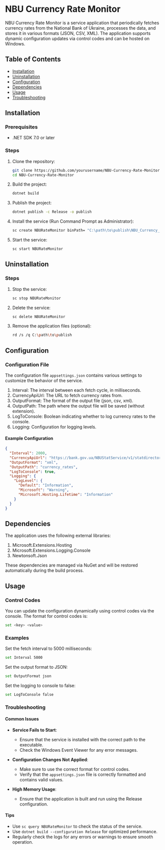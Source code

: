 # NBU Currency Rate Monitor

NBU Currency Rate Monitor is a service application that periodically fetches currency rates from the National Bank of Ukraine, processes the data, and stores it in various formats (JSON, CSV, XML). The application supports dynamic configuration updates via control codes and can be hosted on Windows.

## Table of Contents
- [Installation](#installation)
- [Uninstallation](#uninstallation)
- [Configuration](#configuration)
- [Dependencies](#dependencies)
- [Usage](#usage)
- [Troubleshooting](#troubleshooting)

## Installation

### Prerequisites
- .NET SDK 7.0 or later

### Steps
1. Clone the repository:
    ```sh
    git clone https://github.com/yourusername/NBU-Currency-Rate-Monitor.git
    cd NBU-Currency-Rate-Monitor
    ```

2. Build the project:
    ```sh
    dotnet build
    ```

3. Publish the project:
    ```sh
    dotnet publish -c Release -o publish
    ```

4. Install the service (Run Command Prompt as Administrator):
    ```sh
    sc create NBURateMonitor binPath= "C:\path\to\publish\NBU_Currency_Rate_Monitor.exe"
    ```

5. Start the service:
    ```sh
    sc start NBURateMonitor
    ```

## Uninstallation

### Steps
1. Stop the service:
    ```sh
    sc stop NBURateMonitor
    ```

2. Delete the service:
    ```sh
    sc delete NBURateMonitor
    ```

3. Remove the application files (optional):
    ```sh
    rd /s /q C:\path\to\publish
    ```

## Configuration

### Configuration File
The configuration file `appsettings.json` contains various settings to customize the behavior of the service.

1. Interval: The interval between each fetch cycle, in milliseconds.
2. CurrencyApiUrl: The URL to fetch currency rates from.
3. OutputFormat: The format of the output file (json, csv, xml).
4. OutputPath: The path where the output file will be saved (without extension).
5. LogToConsole: Boolean indicating whether to log currency rates to the console.
6. Logging: Configuration for logging levels.

#### Example Configuration
```json
{
  "Interval": 2000,
  "CurrencyApiUrl": "https://bank.gov.ua/NBUStatService/v1/statdirectory/exchangenew?xml",
  "OutputFormat": "xml",
  "OutputPath": "currency_rates",
  "LogToConsole": true,
  "Logging": {
    "LogLevel": {
      "Default": "Information",
      "Microsoft": "Warning",
      "Microsoft.Hosting.Lifetime": "Information"
    }
  }
}
```

## Dependencies
The application uses the following external libraries:

1. Microsoft.Extensions.Hosting
2. Microsoft.Extensions.Logging.Console
3. Newtonsoft.Json

These dependencies are managed via NuGet and will be restored automatically during the build process.


## Usage

### Control Codes
You can update the configuration dynamically using control codes via the console. The format for control codes is:
```sh
set <key> <value>
```
### Examples
Set the fetch interval to 5000 milliseconds:
```sh
set Interval 5000
```
Set the output format to JSON:
```sh
set OutputFormat json
```
Set the logging to console to false:
```sh
set LogToConsole false
```
### Troubleshooting

#### Common Issues

- **Service Fails to Start**:
  - Ensure that the service is installed with the correct path to the executable.
  - Check the Windows Event Viewer for any error messages.

- **Configuration Changes Not Applied**:
  - Make sure to use the correct format for control codes.
  - Verify that the `appsettings.json` file is correctly formatted and contains valid values.

- **High Memory Usage**:
  - Ensure that the application is built and run using the Release configuration.

#### Tips

- Use `sc query NBURateMonitor` to check the status of the service.
- Use `dotnet build --configuration Release` for optimized performance.
- Regularly check the logs for any errors or warnings to ensure smooth operation.
